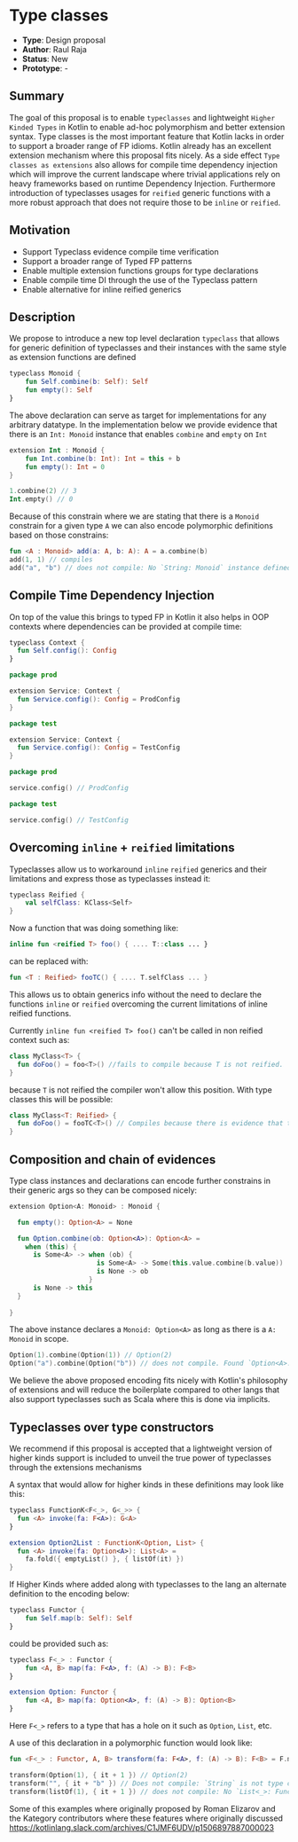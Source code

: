 # Type classes

* **Type**: Design proposal
* **Author**: Raul Raja
* **Status**: New
* **Prototype**: -

## Summary

The goal of this proposal is to enable `typeclasses` and lightweight `Higher Kinded Types` in Kotlin to enable ad-hoc polymorphism and better extension syntax.
Type classes is the most important feature that Kotlin lacks in order to support a broader range of FP idioms.
Kotlin already has an excellent extension mechanism where this proposal fits nicely. As a side effect `Type classes as extensions` also allows for compile time
dependency injection which will improve the current landscape where trivial applications rely on heavy frameworks based on runtime Dependency Injection.
Furthermore introduction of typeclasses usages for `reified` generic functions with a more robust approach that does not require those to be `inline` or `reified`.

## Motivation

* Support Typeclass evidence compile time verification
* Support a broader range of Typed FP patterns
* Enable multiple extension functions groups for type declarations
* Enable compile time DI through the use of the Typeclass pattern
* Enable alternative for inline reified generics

## Description

We propose to introduce a new top level declaration `typeclass` that allows for generic definition of typeclasses and their instances with the same style as extension functions are defined

```kotlin
typeclass Monoid {
    fun Self.combine(b: Self): Self
    fun empty(): Self
}
```

The above declaration can serve as target for implementations for any arbitrary datatype.
In the implementation below we provide evidence that there is an `Int: Monoid` instance that enables `combine` and `empty` on `Int`

```kotlin
extension Int : Monoid {
    fun Int.combine(b: Int): Int = this + b
    fun empty(): Int = 0
}

1.combine(2) // 3
Int.empty() // 0
```

Because of this constrain where we are stating that there is a `Monoid` constrain for a given type `A` we can also encode polymorphic definitions based on those constrains:

```kotlin
fun <A : Monoid> add(a: A, b: A): A = a.combine(b)
add(1, 1) // compiles
add("a", "b") // does not compile: No `String: Monoid` instance defined in scope
```

## Compile Time Dependency Injection

On top of the value this brings to typed FP in Kotlin it also helps in OOP contexts where dependencies can be provided at compile time:

```kotlin
typeclass Context {
  fun Self.config(): Config
}
```

```kotlin
package prod

extension Service: Context {
  fun Service.config(): Config = ProdConfig
}
```

```kotlin
package test

extension Service: Context {
  fun Service.config(): Config = TestConfig
}
```

```kotlin
package prod

service.config() // ProdConfig
```

```kotlin
package test

service.config() // TestConfig
```

## Overcoming `inline` + `reified` limitations

Typeclasses allow us to workaround `inline` `reified` generics and their limitations and express those as typeclasses instead it:

```kotlin
typeclass Reified {
    val selfClass: KClass<Self>
}
```

Now a function that was doing something like:

```kotlin
inline fun <reified T> foo() { .... T::class ... }
```

can be replaced with:

```kotlin
fun <T : Reified> fooTC() { .... T.selfClass ... }
```

This allows us to obtain generics info without the need to declare the functions `inline` or `reified` overcoming the current limitations of inline reified functions.

Currently `inline fun <reified T> foo()` can't be called in non reified context such as:

```kotlin
class MyClass<T> {
  fun doFoo() = foo<T>() //fails to compile because T is not reified.
}
```

because `T` is not reified the compiler won't allow this position. With type classes this will be possible:

```kotlin
class MyClass<T: Reified> {
  fun doFoo() = fooTC<T>() // Compiles because there is evidence that there is an instance of `Reified` for `T`
}
```

## Composition and chain of evidences

Type class instances and declarations can encode further constrains in their generic args so they can be composed nicely:

```kotlin
extension Option<A: Monoid> : Monoid {

  fun empty(): Option<A> = None

  fun Option.combine(ob: Option<A>): Option<A> =
    when (this) {
      is Some<A> -> when (ob) {
                      is Some<A> -> Some(this.value.combine(b.value))
                      is None -> ob
                    }
      is None -> this
  }
    
}
```

The above instance declares a `Monoid: Option<A>` as long as there is a `A: Monoid` in scope.

```kotlin
Option(1).combine(Option(1)) // Option(2)
Option("a").combine(Option("b")) // does not compile. Found `Option<A>: Monoid` instance providing `combine` but no `String: Monoid` instance was in scope
```

We believe the above proposed encoding fits nicely with Kotlin's philosophy of extensions and will reduce the boilerplate compared to other langs that also support typeclasses such as Scala where this is done via implicits.

## Typeclasses over type constructors

We recommend if this proposal is accepted that a lightweight version of higher kinds support is included to unveil the true power of typeclasses through the extensions mechanisms

A syntax that would allow for higher kinds in these definitions may look like this:

```kotlin
typeclass FunctionK<F<_>, G<_>> {
  fun <A> invoke(fa: F<A>): G<A>
}

extension Option2List : FunctionK<Option, List> {
  fun <A> invoke(fa: Option<A>): List<A> =
    fa.fold({ emptyList() }, { listOf(it) })
}
``` 

If Higher Kinds where added along with typeclasses to the lang an alternate definition to the encoding below:

```kotlin
typeclass Functor {
    fun Self.map(b: Self): Self
}
```

could be provided such as:

```kotlin
typeclass F<_> : Functor {
    fun <A, B> map(fa: F<A>, f: (A) -> B): F<B>
}

extension Option: Functor {
    fun <A, B> map(fa: Option<A>, f: (A) -> B): Option<B>
}
```

Here `F<_>` refers to a type that has a hole on it such as `Option`, `List`, etc. 

A use of this declaration in a polymorphic function would look like:

```kotlin
fun <F<_> : Functor, A, B> transform(fa: F<A>, f: (A) -> B): F<B> = F.map(fa, f)

transform(Option(1), { it + 1 }) // Option(2)
transform("", { it + "b" }) // Does not compile: `String` is not type constructor with shape F<_>
transform(listOf(1), { it + 1 }) // does not compile: No `List<_>: Functor` instance defined in scope.
```

Some of this examples where originally proposed by Roman Elizarov and the Kategory contributors where these features where originally discussed https://kotlinlang.slack.com/archives/C1JMF6UDV/p1506897887000023 